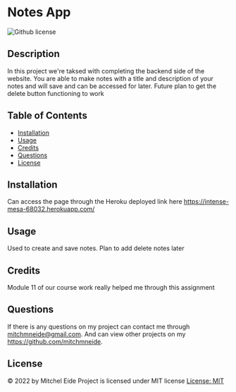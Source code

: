 # Notes App
  ![Github license](https://img.shields.io/badge/MIT-blue.svg)
  ## Description 
  In this project we're taksed with completing the backend side of the website. You are able to make notes with a title and description of your notes and will save and can be accessed for later. Future plan to get the delete button functioning to work
  ## Table of Contents
  * [Installation](#installation)
  * [Usage](#usage)
  * [Credits](#credits)
  * [Questions](#questions)
  * [License](#license)
  
  ## Installation 
  Can access the page through the Heroku deployed link here https://intense-mesa-68032.herokuapp.com/
  ## Usage 
  Used to create and save notes. Plan to add delete notes later
  ## Credits 
  Module 11 of our course work really helped me through this assignment
  ## Questions
  If there is any questions on my project can contact me through mitchmneide@gmail.com. And can view other projects on my https://github.com/mitchmneide.
  ## License 
  &copy; 2022 by Mitchel Eide
  Project is licensed under MIT license
  [License: MIT](https://opensource.org/licenses/MIT)
